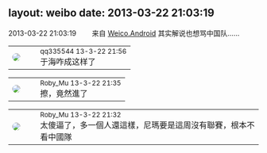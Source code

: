 layout: weibo
date: 2013-03-22 21:03:19
---
<meta name="referrer" content="no-referrer" />

2013-03-22 21:03:19  &nbsp;&nbsp;&nbsp;&nbsp;&nbsp;&nbsp; 来自 <a href="http://app.weibo.com/t/feed/l4RWD" rel="nofollow">Weico.Android</a>
其实解说也想骂中国队…… ​​​

<table style="width: 100%;">
  <tr>
    <td style="width: 40px;"><img style="border-radius:50%" src="https://tva4.sinaimg.cn/crop.0.0.180.180.50/7d25944djw1e8qgp5bmzyj2050050aa8.jpg?KID=imgbed,tva&Expires=1624464159&ssig=nQSH5LjSgM"></td>
    <td colspan="2"><small>qq335544 13-3-22 21:56</small><br/>于海咋成这样了</td>
  </tr>
</table>

<table style="width: 100%;">
  <tr>
    <td style="width: 40px;"><img style="border-radius:50%" src="https://tva2.sinaimg.cn/crop.0.0.180.180.50/81fd9f09jw1e8qgp5bmzyj2050050aa8.jpg?KID=imgbed,tva&Expires=1624464159&ssig=%2Fy7s4c2B%2Fu"></td>
    <td colspan="2"><small>Roby_Mu 13-3-22 21:35</small><br/>擦，竟然進了</td>
  </tr>
</table>

<table style="width: 100%;">
  <tr>
    <td style="width: 40px;"><img style="border-radius:50%" src="https://tva2.sinaimg.cn/crop.0.0.180.180.50/81fd9f09jw1e8qgp5bmzyj2050050aa8.jpg?KID=imgbed,tva&Expires=1624464159&ssig=%2Fy7s4c2B%2Fu"></td>
    <td colspan="2"><small>Roby_Mu 13-3-22 21:32</small><br/>太傻逼了，多一個人還這樣，尼瑪要是這周沒有聯賽，根本不看中國隊</td>
  </tr>
</table>
